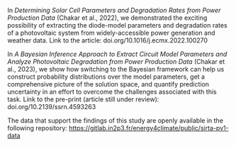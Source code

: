 In _Determining Solar Cell Parameters and Degradation Rates from Power Production Data_ (Chakar et al., 2022), we demonstrated the exciting possibility of extracting the diode-model parameters and degradation rates of a photovoltaic system from widely-accessible power generation and weather data. Link to the article: doi.org/10.1016/j.ecmx.2022.100270

In _A Bayesian Inference Approach to Extract Circuit Model Parameters and Analyze Photovoltaic Degradation from Power Production Data_ (Chakar et al., 2023), we show how switching to the Bayesian framework can help us construct probability distributions over the model parameters, get a comprehensive picture of the solution space, and quantify prediction uncertainty in an effort to overcome the challenges associated with this task. Link to the pre-print (article still under review): doi.org/10.2139/ssrn.4593263

The data that support the findings of this study are openly available in the following repository: https://gitlab.in2p3.fr/energy4climate/public/sirta-pv1-data
